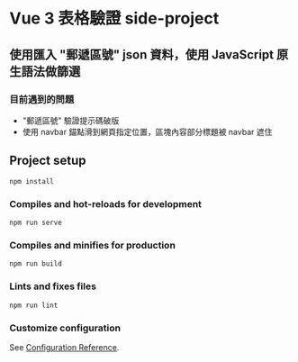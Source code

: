 # Vue 3 表格驗證 side-project
## 使用匯入 "郵遞區號" json 資料，使用 JavaScript 原生語法做篩選
### 目前遇到的問題
* "郵遞區號" 驗證提示碼破版
* 使用 navbar 錨點滑到網頁指定位置，區塊內容部分標題被 navbar 遮住

## Project setup
```
npm install
```

### Compiles and hot-reloads for development
```
npm run serve
```

### Compiles and minifies for production
```
npm run build
```

### Lints and fixes files
```
npm run lint
```

### Customize configuration
See [Configuration Reference](https://cli.vuejs.org/config/).
